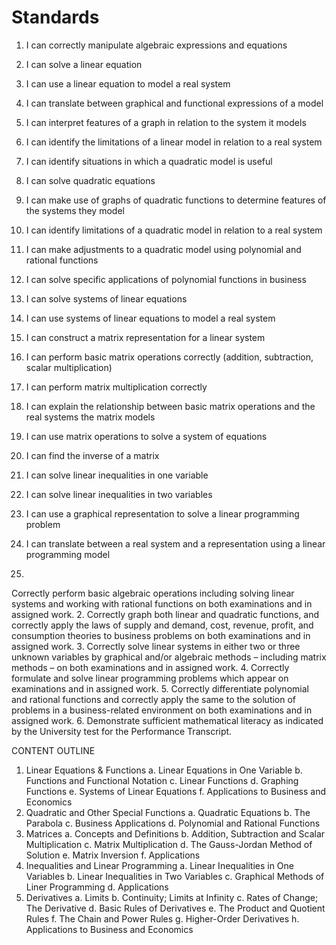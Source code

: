 Standards
===========


 1. I can correctly manipulate algebraic expressions and equations
 2. I can solve a linear equation
 3. I can use a linear equation to model a real system
 4. I can translate between graphical and functional expressions of a model
 5. I can interpret features of a graph in relation to the system it models
 6. I can identify the limitations of a linear model in relation to a real system

 7. I can identify situations in which a quadratic model is useful
 8. I can solve quadratic equations
 9. I can make use of graphs of quadratic functions to determine features of the systems they model
 10. I can identify limitations of a quadratic model in relation to a real system
 11. I can make adjustments to a quadratic model using polynomial and rational functions
 12. I can solve specific applications of polynomial functions in business

 13. I can solve systems of linear equations
 14. I can use systems of linear equations to model a real system
 15. I can construct a matrix representation for a linear system
 16. I can perform basic matrix operations correctly (addition, subtraction, scalar multiplication)
 17. I can perform matrix multiplication correctly
 18. I can explain the relationship between basic matrix operations and the real systems the matrix models
 19. I can use matrix operations to solve a system of equations
 20. I can find the inverse of a matrix

 21. I can solve linear inequalities in one variable
 22. I can solve linear inequalities in two variables
 23. I can use a graphical representation to solve a linear programming problem
 24. I can translate between a real system and a representation using a linear programming model

 25. 

Correctly perform basic algebraic operations including solving linear systems and working with rational functions on both examinations and in assigned work.
 2. Correctly graph both linear and quadratic functions, and correctly apply the laws of supply and demand, cost, revenue, profit, and consumption theories to business problems on both examinations and in assigned work.
 3. Correctly solve linear systems in either two or three unknown variables by graphical and/or algebraic methods – including matrix methods – on both examinations and in assigned work.
 4. Correctly formulate and solve linear programming problems which appear on examinations and in assigned work.
 5. Correctly differentiate polynomial and rational functions and correctly apply the same to the solution of problems in a business-related environment on both examinations and in assigned work.
 6. Demonstrate sufficient mathematical literacy as indicated by the University test for the Performance Transcript.	

CONTENT OUTLINE
 1. Linear Equations & Functions
    a. Linear Equations in One Variable
    b. Functions and Functional Notation
    c. Linear Functions
    d. Graphing Functions
    e. Systems of Linear Equations
    f. Applications to Business and Economics
 2. Quadratic and Other Special Functions
    a. Quadratic Equations
    b. The Parabola
    c. Business Applications
    d. Polynomial and Rational Functions
 3. Matrices
    a. Concepts and Definitions
    b. Addition, Subtraction and Scalar Multiplication
    c. Matrix Multiplication
    d. The Gauss-Jordan Method of Solution
    e. Matrix Inversion
    f. Applications
 4. Inequalities and Linear Programming
    a. Linear Inequalities in One Variables
    b. Linear Inequalities in Two Variables
    c. Graphical Methods of Liner Programming
    d. Applications
 5. Derivatives
    a. Limits
    b. Continuity; Limits at Infinity
    c. Rates of Change; The Derivative
    d. Basic Rules of Derivatives
    e. The Product and Quotient Rules
    f. The Chain and Power Rules
    g. Higher-Order Derivatives
    h. Applications to Business and Economics